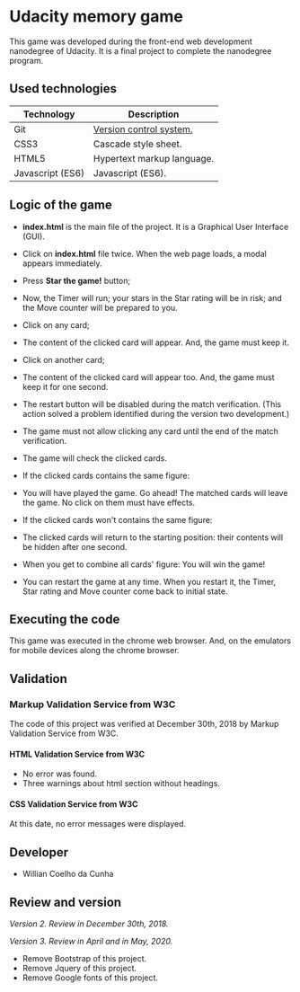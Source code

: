 # Udacity memory game

This game was developed during the front-end web development nanodegree of Udacity. It is a final project to complete the nanodegree program.

## Used technologies

Technology        | Description
---               | ---
Git               | [Version control system.](https://git-scm.com/)
CSS3              | Cascade style sheet.
HTML5             | Hypertext markup language.
Javascript (ES6)  | Javascript (ES6).

## Logic of the game

- **index.html** is the main file of the project. It is a Graphical User Interface (GUI).

- Click on **index.html** file twice. When the web page loads, a modal appears immediately.

- Press **Star the game!** button;

- Now, the Timer will run; your stars in the Star rating will be in risk; and the Move counter will be prepared to you.

- Click on any card;

- The content of the clicked card will appear. And, the game must keep it.

- Click on another card;

- The content of the clicked card will appear too. And, the game must keep it for one second.

- The restart button will be disabled during the match verification. (This action solved a problem identified during the version two development.)

- The game must not allow clicking any card until the end of the match verification.

- The game will check the clicked cards.

- If the clicked cards contains the same figure:

- You will have played the game. Go ahead! The matched cards will leave the game. No click on them must have effects.

- If the clicked cards won't contains the same figure:

- The clicked cards will return to the starting position: their contents will be hidden after one second.

- When you get to combine all cards' figure: You will win the game!

- You can restart the game at any time. When you restart it, the Timer, Star rating and Move counter come back to initial state.

## Executing the code

This game was executed in the chrome web browser. And, on the emulators for mobile devices along the chrome browser.

## Validation

### Markup Validation Service from W3C

The code of this project was verified at December 30th, 2018 by Markup Validation Service from W3C.

#### HTML Validation Service from W3C

- No error was found.
- Three warnings about html section without headings.

#### CSS Validation Service from W3C

At this date, no error messages were displayed.

## Developer

-  Willian Coelho da Cunha

## Review and version

*Version 2. Review in December 30th, 2018.*

*Version 3. Review in April and in May, 2020.*

- Remove Bootstrap of this project.
- Remove Jquery of this project.
- Remove Google fonts of this project.
